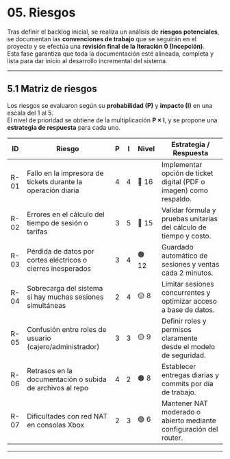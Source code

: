 # 05. Riesgos

Tras definir el backlog inicial, se realiza un análisis de **riesgos potenciales**, se documentan las **convenciones de trabajo** que se seguirán en el proyecto y se efectúa una **revisión final de la Iteración 0 (Incepción)**.  
Esta fase garantiza que toda la documentación esté alineada, completa y lista para dar inicio al desarrollo incremental del sistema.

---

## 5.1 Matriz de riesgos

Los riesgos se evaluaron según su **probabilidad (P)** y **impacto (I)** en una escala del 1 al 5.  
El nivel de prioridad se obtiene de la multiplicación **P × I**, y se propone una **estrategia de respuesta** para cada uno.

| ID | Riesgo | P | I | Nivel | Estrategia / Respuesta |
|----|--------|---|---|--------|------------------------|
| R-01 | Fallo en la impresora de tickets durante la operación diaria | 4 | 4 | 🔴 16 | Implementar opción de ticket digital (PDF o imagen) como respaldo. |
| R-02 | Errores en el cálculo del tiempo de sesión o tarifas | 3 | 5 | 🔴 15 | Validar fórmula y pruebas unitarias del cálculo de tiempo y costo. |
| R-03 | Pérdida de datos por cortes eléctricos o cierres inesperados | 3 | 4 | 🟠 12 | Guardado automático de sesiones y ventas cada 2 minutos. |
| R-04 | Sobrecarga del sistema si hay muchas sesiones simultáneas | 2 | 4 | 🟡 8 | Limitar sesiones concurrentes y optimizar acceso a base de datos. |
| R-05 | Confusión entre roles de usuario (cajero/administrador) | 3 | 3 | 🟡 9 | Definir roles y permisos claramente desde el modelo de seguridad. |
| R-06 | Retrasos en la documentación o subida de archivos al repo | 4 | 2 | 🟠 8 | Establecer entregas diarias y commits por día de trabajo. |
| R-07 | Dificultades con red NAT en consolas Xbox | 2 | 3 | 🟢 6 | Mantener NAT moderado o abierto mediante configuración del router. |

---

